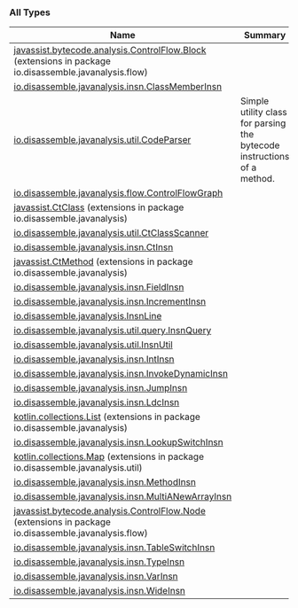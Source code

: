 

### All Types

| Name | Summary |
|---|---|
| [javassist.bytecode.analysis.ControlFlow.Block](../io.disassemble.javanalysis.flow/javassist.bytecode.analysis.-control-flow.-block/index.md) (extensions in package io.disassemble.javanalysis.flow) |  |
| [io.disassemble.javanalysis.insn.ClassMemberInsn](../io.disassemble.javanalysis.insn/-class-member-insn/index.md) |  |
| [io.disassemble.javanalysis.util.CodeParser](../io.disassemble.javanalysis.util/-code-parser/index.md) | Simple utility class for parsing the bytecode instructions of a method. |
| [io.disassemble.javanalysis.flow.ControlFlowGraph](../io.disassemble.javanalysis.flow/-control-flow-graph/index.md) |  |
| [javassist.CtClass](../io.disassemble.javanalysis/javassist.-ct-class/index.md) (extensions in package io.disassemble.javanalysis) |  |
| [io.disassemble.javanalysis.util.CtClassScanner](../io.disassemble.javanalysis.util/-ct-class-scanner/index.md) |  |
| [io.disassemble.javanalysis.insn.CtInsn](../io.disassemble.javanalysis.insn/-ct-insn/index.md) |  |
| [javassist.CtMethod](../io.disassemble.javanalysis/javassist.-ct-method/index.md) (extensions in package io.disassemble.javanalysis) |  |
| [io.disassemble.javanalysis.insn.FieldInsn](../io.disassemble.javanalysis.insn/-field-insn/index.md) |  |
| [io.disassemble.javanalysis.insn.IncrementInsn](../io.disassemble.javanalysis.insn/-increment-insn/index.md) |  |
| [io.disassemble.javanalysis.InsnLine](../io.disassemble.javanalysis/-insn-line/index.md) |  |
| [io.disassemble.javanalysis.util.query.InsnQuery](../io.disassemble.javanalysis.util.query/-insn-query/index.md) |  |
| [io.disassemble.javanalysis.util.InsnUtil](../io.disassemble.javanalysis.util/-insn-util/index.md) |  |
| [io.disassemble.javanalysis.insn.IntInsn](../io.disassemble.javanalysis.insn/-int-insn/index.md) |  |
| [io.disassemble.javanalysis.insn.InvokeDynamicInsn](../io.disassemble.javanalysis.insn/-invoke-dynamic-insn/index.md) |  |
| [io.disassemble.javanalysis.insn.JumpInsn](../io.disassemble.javanalysis.insn/-jump-insn/index.md) |  |
| [io.disassemble.javanalysis.insn.LdcInsn](../io.disassemble.javanalysis.insn/-ldc-insn/index.md) |  |
| [kotlin.collections.List](../io.disassemble.javanalysis/kotlin.collections.-list/index.md) (extensions in package io.disassemble.javanalysis) |  |
| [io.disassemble.javanalysis.insn.LookupSwitchInsn](../io.disassemble.javanalysis.insn/-lookup-switch-insn/index.md) |  |
| [kotlin.collections.Map](../io.disassemble.javanalysis.util/kotlin.collections.-map/index.md) (extensions in package io.disassemble.javanalysis.util) |  |
| [io.disassemble.javanalysis.insn.MethodInsn](../io.disassemble.javanalysis.insn/-method-insn/index.md) |  |
| [io.disassemble.javanalysis.insn.MultiANewArrayInsn](../io.disassemble.javanalysis.insn/-multi-a-new-array-insn/index.md) |  |
| [javassist.bytecode.analysis.ControlFlow.Node](../io.disassemble.javanalysis.flow/javassist.bytecode.analysis.-control-flow.-node/index.md) (extensions in package io.disassemble.javanalysis.flow) |  |
| [io.disassemble.javanalysis.insn.TableSwitchInsn](../io.disassemble.javanalysis.insn/-table-switch-insn/index.md) |  |
| [io.disassemble.javanalysis.insn.TypeInsn](../io.disassemble.javanalysis.insn/-type-insn/index.md) |  |
| [io.disassemble.javanalysis.insn.VarInsn](../io.disassemble.javanalysis.insn/-var-insn/index.md) |  |
| [io.disassemble.javanalysis.insn.WideInsn](../io.disassemble.javanalysis.insn/-wide-insn/index.md) |  |
